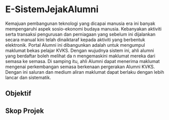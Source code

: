 # E-SistemJejakAlumni


Kemajuan pembangunan teknologi yang dicapai manusia era ini banyak mempengaruhi 
aspek  sosio-ekonomi  budaya  manusia.  Kebanyakan  aktiviti  serta  transaksi  pengurusan 
dan perniagaan yang sebelum ini dijalankan secara manual kini telah dinaiktaraf kepada 
aktiviti yang berbentuk elektronik. Portal Alumni ini dibangunkan adalah untuk mengumpul 
maklumat  bekas  pelajar  KVKS. Dengan wujudnya sistem ini, ahli alumni yang berdaftar 
boleh melihat da n mengemaskini maklumat mereka dari semasa ke semasa. Di samping 
itu, ahli Alumni dapat menerima maklumat  mengenai  perkembangan  semasa  berkenaan 
pergerakan Alumni KVKS. Dengan ini saluran dan medium aliran maklumat dapat berlaku 
dengan lebih lancar dan sistematik.


## Objektif 

## Skop Projek
